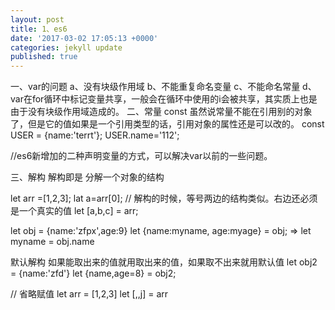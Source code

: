 ```yaml
---
layout: post
title: 1、es6
date: '2017-03-02 17:05:13 +0000'
categories: jekyll update
published: true
---
```

一、var的问题
  a、没有块级作用域
  b、不能重复命名变量
  c、不能命名常量
  d、var在for循环中标记变量共享，一般会在循环中使用的i会被共享，其实质上也是由于没有块级作用域造成的。
二、常量 const
  虽然说常量不能在引用别的对象了，但是它的值如果是一个引用类型的话，引用对象的属性还是可以改的。
 const USER = {name:'terrt'};
 USER.name='112';
 
 //es6新增加的二种声明变量的方式，可以解决var以前的一些问题。
 
 三、解构
 解构即是 分解一个对象的结构
 
 let arr =[1,2,3];
 lat a=arr[0];
 // 解构的时候，等号两边的结构类似。右边还必须是一个真实的值
 let [a,b,c] = arr;
 
 let obj = {name:'zfpx',age:9}
 let {name:myname, age:myage} = obj;
 => let myname = obj.name
 
 默认解构 如果能取出来的值就用取出来的值，如果取不出来就用默认值
 let obj2 = {name:'zfd'}
 let {name,age=8} = obj2;
 
 // 省略赋值
 let arr = [1,2,3]
 let [,,j] = arr
 
 
 